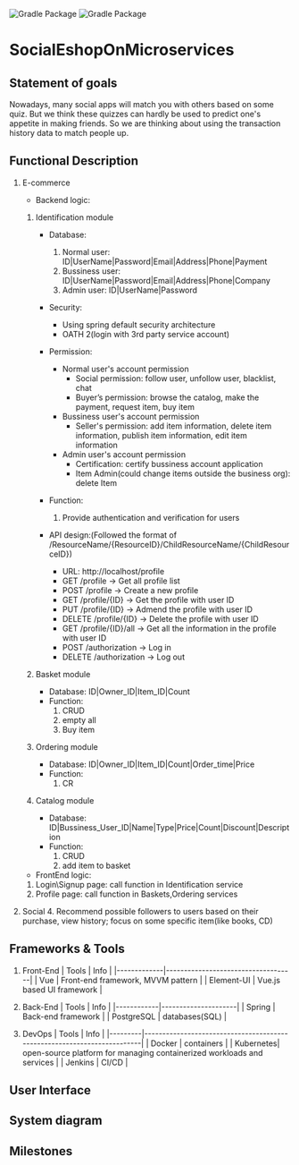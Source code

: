 ![Gradle Package](https://github.com/ycpi/SocialEshopOnMicroservices/workflows/Gradle%20Package/badge.svg?event=check_run)
![Gradle Package](https://github.com/ycpi/SocialEshopOnMicroservices/workflows/Gradle%20Package/badge.svg?event=deployment_status)

# SocialEshopOnMicroservices




## Statement of goals
Nowadays, many social apps will match you with others based on some quiz. But we think these quizzes can hardly be used to predict one's appetite in making friends. So we are thinking about using the transaction history data to match people up. 

## Functional Description
1. E-commerce
   	- Backend logic: 
	1. Identification module
		- Database: 
            1. Normal user: ID|UserName|Password|Email|Address|Phone|Payment
            2. Bussiness user: ID|UserName|Password|Email|Address|Phone|Company
            3. Admin user: ID|UserName|Password
		
		- Security:
  		    - Using spring default security architecture
  		    - OATH 2(login with 3rd party service account)
        
		- Permission:
    		- Normal user's account permission
    			- Social permission: follow user, unfollow user, blacklist, chat
    			- Buyer’s permission: browse the catalog, make the payment, request item, buy item
    		- Bussiness user's account permission
        		- Seller's permission: add item information, delete item information, publish item information, edit item information
    		- Admin user's account permission
        		- Certification: certify bussiness account application
    			- Item Admin(could change items outside the business org): delete Item
  			 
     	- Function:
			1. Provide authentication and verification for users 
   
      	- API design:(Followed the format of /ResourceName/{ResourceID}/ChildResourceName/{ChildResourceID})
      		- URL: http://localhost/profile
      		- GET /profile -> Get all profile list
      		- POST /profile ->  Create a new profile
      		- GET /profile/{ID} -> Get the profile with user ID 
      		- PUT /profile/{ID} -> Admend the profile with user ID
      		- DELETE /profile/{ID} -> Delete the profile with user ID 
      		- GET /profile/{ID}/all -> Get all the information in the profile with user ID 
      		- POST /authorization -> Log in
      		- DELETE /authorization -> Log out
					 
    1. Basket module
        - Database:
			ID|Owner_ID|Item_ID|Count
		- Function:
			1. CRUD 
			2. empty all
			3. Buy item

	2. Ordering module
		- Database:
			ID|Owner_ID|Item_ID|Count|Order_time|Price
		- Function:
			1. CR 

    4. Catalog module
		- Database:
			ID|Bussiness_User_ID|Name|Type|Price|Count|Discount|Description
		- Function:
			1. CRUD
			2. add item to basket 
   
   - FrontEnd logic:
	1. Login\Signup page:
		call function in Identification service
	3. Profile page:
		call function in Baskets,Ordering services

2. Social
	4. Recommend possible followers to users based on their purchase, view history; focus on some specific item(like books, CD)

## Frameworks & Tools
1. Front-End
	| Tools       | Info                               |
	|-------------|------------------------------------|
	| Vue         | Front\-end framework, MVVM pattern |
	| Element\-UI | Vue\.js based UI framework         |

2. Back-End
	| Tools      | Info                |
	|------------|---------------------|
	| Spring     | Back\-end framework |
	| PostgreSQL | databases\(SQL\)    |

3. DevOps
	| Tools   | Info                                                                    |
	|---------|-------------------------------------------------------------------------|
	| Docker  | containers                                                              |
	| Kubernetes| open\-source platform for managing containerized workloads and services |
	| Jenkins | CI/CD                                                                   |

## User Interface

## System diagram

## Milestones

